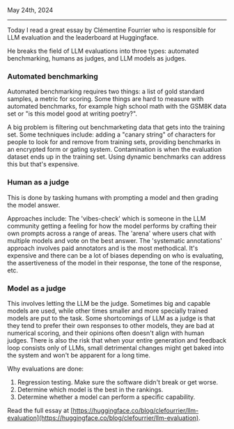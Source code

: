 May 24th, 2024

<hr>

Today I read a great essay by Clémentine Fourrier who is responsible for LLM evaluation and the leaderboard at Huggingface.

He breaks the field of LLM evaluations into three types:  automated benchmarking, humans as judges, and LLM models as judges.
### Automated benchmarking

Automated benchmarking requires two things:  a list of gold standard samples, a metric for scoring.  Some things are hard to measure with automated benchmarks, for example high school math with the GSM8K data set or "is this model good at writing poetry?".  

A big problem is filtering out benchmarketing data that gets into the training set.  Some techniques include:  adding a "canary string" of characters for people to look for and remove from training sets, providing benchmarks in an encrypted form or gating system.  Contamination is when the evaluation dataset ends up in the training set.  Using dynamic benchmarks can address this but that's expensive.

### Human as a judge

This is done by tasking humans with prompting a model and then grading the model answer.

Approaches include:
The 'vibes-check' which is someone in the LLM community getting a feeling for how the model performs by crafting their own prompts across a range of areas.
The 'arena' where users chat with multiple models and vote on the best answer.
The 'systematic annotations' approach involves paid annotators and is the most methodical.  It's expensive and there can be a lot of biases depending on who is evaluating, the assertiveness of the model in their response, the tone of the response, etc.

### Model as a judge

This involves letting the LLM be the judge.  Sometimes big and capable models are used, while other times smaller and more specially trained models are put to the task.  Some shortcomings of LLM as a judge is that they tend to prefer their own responses to other models, they are bad at numerical scoring, and their opinions often doesn't align with human judges.  There is also the risk that when your entire generation and feedback loop consists only of LLMs, small detrimental changes might get baked into the system and won't be apparent for a long time.

Why evaluations are done:

1) Regression testing.  Make sure the software didn't break or get worse.
2) Determine which model is the best in the rankings.
3) Determine whether a model can perform a specific capability.

Read the full essay at [https://huggingface.co/blog/clefourrier/llm-evaluation](https://huggingface.co/blog/clefourrier/llm-evaluation).
